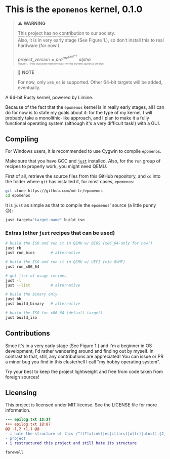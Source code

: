 # This is the `epomenos` kernel, 0.1.0

> :warning: **WARNING**
>
> This project has no contribution to our society.  
> <small><small><small><small><small><small><small>
> Does it really have to? Like, where does your cocky behaviour about beginner
> hobby projects get you?  
> </small></small></small></small></small></small></small>
> Also, it is in very early stage (See Figure 1.), so don't install this to
> real hardware (for now!).
>
> $project\_version = pre^{pre^{pre^{pre^{.·^{.}}}}} alpha$  
> <small><small><small>Figure 1. "Very accurate math formula" for the current
> `epomenos` version</small></small></small>

> 📒 **NOTE**
>
> For now, only `x86_64` is supported. Other 64-bit targets will be added,
> eventually.

A 64-bit Rusty kernel, powered by Limine.

Because of the fact that the `epomenos` kernel is in really early stages, all
I can do for now is to state my goals about it: for the type of my kernel, I
will probably take a monolithic-like approach, and I plan to make it a fully
functional operating system (although it's a very difficult task!) with a GUI.

## Compiling

For Windows users, it is recommended to use Cygwin to compile `epomenos`.

Make sure that you have GCC and [`just`](https://github.com/casey/just)
installed. Also, for the `run` group of recipes to properly work, you
might need QEMU.

First of all, retrieve the source files from this GitHub repository, and
`cd` into the folder where `git` has installed it, for most cases, `epomenos`:

```sh
git clone https://github.com/md-tr/epomenos
cd epomenos
```

It is `just` as simple as that to compile the `epomenos`' source (a little
punny :wink:):

```sh
just target="target-name" build_iso
```

### Extras (other `just` recipes that can be used)

```sh
# build the ISO and run it in QEMU w/ BIOS (x86_64-only for now!)
just rb
just run_bios       # alternative

# build the ISO and run it in QEMU w/ UEFI (via OVMF)
just run_x86_64

# get list of usage recipes
just -l
just --list         # alternative

# build the binary only
just bb
just build_binary   # alternative

# build the ISO for x86_64 (default target)
just build_iso
```

## Contributions

Since it's in a very early stage (See Figure 1.) and I'm a beginner in OS
development, I'd rather wandering around and finding out by myself. In
contrast to that, still, any contributions are appreciated! You can issue
or PR a minor bug you find in this clusterhell I call "my hobby operating
system".

Try your best to keep the project lightweight and free from code taken from
foreign sources!

## Licensing

This project is licensed under MIT license. See the LICENSE file for more
information.

```diff
--- epilog.txt 13:37
+++ epilog.txt 18:87
@@ -1,2 +1,1 @@
- i hate the structure of this /^f(?!a[ink]|ec|i[lnrs]|o[lr]|u[ns]).{2}kin[g']?$/gm
- project
+ i restructured this project and still hate its structure

farewell
```